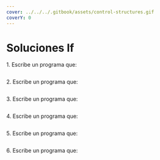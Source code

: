 ```yaml
---
cover: ../../../.gitbook/assets/control-structures.gif
coverY: 0
---
```


# Soluciones If

1\. Escribe un programa que:

```java
```

2\. Escribe un programa que:

```java
```

3\. Escribe un programa que:

```java
```

4\. Escribe un programa que:

```java
```

5\. Escribe un programa que:

```java
```

6\. Escribe un programa que:

```java
```
